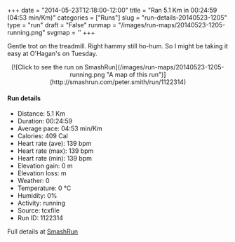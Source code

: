 +++
date = "2014-05-23T12:18:00-12:00"
title = "Ran 5.1 Km in 00:24:59 (04:53 min/Km)"
categories = ["Runs"]
slug = "run-details-20140523-1205"
type = "run"
draft = "False"
runmap = "/images/run-maps/20140523-1205-running.png"
svgmap = '<polyline points="">'
+++

Gentle trot on the treadmill. Right hammy still ho-hum. So I might be taking it easy at O'Hagan's on Tuesday. 

<!--more-->

<center>
[![Click to see the run on SmashRun](/images/run-maps/20140523-1205-running.png "A map of this run")](http://smashrun.com/peter.smith/run/1122314)
</center>

#### Run details

* Distance: 5.1 Km
* Duration: 00:24:59
* Average pace: 04:53 min/Km
* Calories: 409 Cal
* Heart rate (ave): 139 bpm
* Heart rate (max): 139 bpm
* Heart rate (min): 139 bpm
* Elevation gain: 0 m
* Elevation loss:  m
* Weather: 0
* Temperature: 0 &deg;C
* Humidity: 0%
* Activity: running
* Source: tcxfile
* Run ID: 1122314

Full details at [SmashRun](http://smashrun.com/peter.smith/run/1122314)